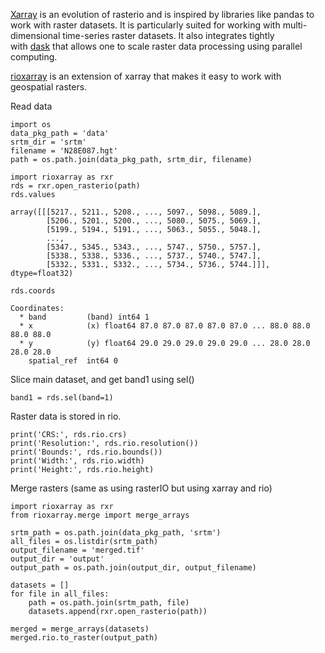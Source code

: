 [Xarray](http://xarray.pydata.org/) is an evolution of rasterio and is inspired by libraries like pandas to work with raster datasets. It is particularly suited for working with multi-dimensional time-series raster datasets. It also integrates tightly with [dask](https://dask.org/) that allows one to scale raster data processing using parallel computing.

[rioxarray](https://corteva.github.io/rioxarray/stable/index.html) is an extension of xarray that makes it easy to work with geospatial rasters.

Read data
```
import os
data_pkg_path = 'data'
srtm_dir = 'srtm'
filename = 'N28E087.hgt'
path = os.path.join(data_pkg_path, srtm_dir, filename)

import rioxarray as rxr
rds = rxr.open_rasterio(path)
rds.values
```

```
array([[[5217., 5211., 5208., ..., 5097., 5098., 5089.],
        [5206., 5201., 5200., ..., 5080., 5075., 5069.],
        [5199., 5194., 5191., ..., 5063., 5055., 5048.],
        ...,
        [5347., 5345., 5343., ..., 5747., 5750., 5757.],
        [5338., 5338., 5336., ..., 5737., 5740., 5747.],
        [5332., 5331., 5332., ..., 5734., 5736., 5744.]]], dtype=float32)
```

```
rds.coords
```

```
Coordinates:
  * band         (band) int64 1
  * x            (x) float64 87.0 87.0 87.0 87.0 87.0 ... 88.0 88.0 88.0 88.0
  * y            (y) float64 29.0 29.0 29.0 29.0 29.0 ... 28.0 28.0 28.0 28.0
    spatial_ref  int64 0
```

Slice main dataset, and get band1 using sel()
```
band1 = rds.sel(band=1)
```

Raster data is stored in rio.
```
print('CRS:', rds.rio.crs)
print('Resolution:', rds.rio.resolution())
print('Bounds:', rds.rio.bounds())
print('Width:', rds.rio.width)
print('Height:', rds.rio.height)
```

Merge rasters (same as using rasterIO but using xarray and rio)
```
import rioxarray as rxr
from rioxarray.merge import merge_arrays
```

```
srtm_path = os.path.join(data_pkg_path, 'srtm')
all_files = os.listdir(srtm_path)
output_filename = 'merged.tif'
output_dir = 'output'
output_path = os.path.join(output_dir, output_filename)

datasets = []
for file in all_files:
    path = os.path.join(srtm_path, file)
    datasets.append(rxr.open_rasterio(path))
	
merged = merge_arrays(datasets)
merged.rio.to_raster(output_path)
```

